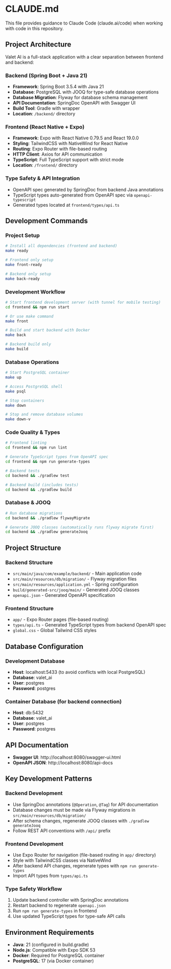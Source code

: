 # CLAUDE.md

This file provides guidance to Claude Code (claude.ai/code) when working with code in this repository.

## Project Architecture

Valet AI is a full-stack application with a clear separation between frontend and backend:

### Backend (Spring Boot + Java 21)
- **Framework**: Spring Boot 3.5.4 with Java 21
- **Database**: PostgreSQL with JOOQ for type-safe database operations
- **Database Migration**: Flyway for database schema management
- **API Documentation**: SpringDoc OpenAPI with Swagger UI
- **Build Tool**: Gradle with wrapper
- **Location**: `/backend/` directory

### Frontend (React Native + Expo)
- **Framework**: Expo with React Native 0.79.5 and React 19.0.0
- **Styling**: TailwindCSS with NativeWind for React Native
- **Routing**: Expo Router with file-based routing
- **HTTP Client**: Axios for API communication
- **TypeScript**: Full TypeScript support with strict mode
- **Location**: `/frontend/` directory

### Type Safety & API Integration
- OpenAPI spec generated by SpringDoc from backend Java annotations
- TypeScript types auto-generated from OpenAPI spec via `openapi-typescript`
- Generated types located at `frontend/types/api.ts`

## Development Commands

### Project Setup
```bash
# Install all dependencies (frontend and backend)
make ready

# Frontend only setup
make front-ready

# Backend only setup  
make back-ready
```

### Development Workflow
```bash
# Start frontend development server (with tunnel for mobile testing)
cd frontend && npm run start

# Or use make command
make front

# Build and start backend with Docker
make back

# Backend build only
make build
```

### Database Operations
```bash
# Start PostgreSQL container
make up

# Access PostgreSQL shell
make psql

# Stop containers
make down

# Stop and remove database volumes
make down-v
```

### Code Quality & Types
```bash
# Frontend linting
cd frontend && npm run lint

# Generate TypeScript types from OpenAPI spec
cd frontend && npm run generate-types

# Backend tests
cd backend && ./gradlew test

# Backend build (includes tests)
cd backend && ./gradlew build
```

### Database & JOOQ
```bash
# Run database migrations
cd backend && ./gradlew flywayMigrate

# Generate JOOQ classes (automatically runs flyway migrate first)
cd backend && ./gradlew generateJooq
```

## Project Structure

### Backend Structure
- `src/main/java/com/example/backend/` - Main application code
- `src/main/resources/db/migration/` - Flyway migration files
- `src/main/resources/application.yml` - Spring configuration
- `build/generated-src/jooq/main/` - Generated JOOQ classes
- `openapi.json` - Generated OpenAPI specification

### Frontend Structure
- `app/` - Expo Router pages (file-based routing)
- `types/api.ts` - Generated TypeScript types from backend OpenAPI spec
- `global.css` - Global Tailwind CSS styles

## Database Configuration

### Development Database
- **Host**: localhost:5433 (to avoid conflicts with local PostgreSQL)
- **Database**: valet_ai
- **User**: postgres
- **Password**: postgres

### Container Database (for backend connection)
- **Host**: db:5432
- **Database**: valet_ai
- **User**: postgres
- **Password**: postgres

## API Documentation

- **Swagger UI**: http://localhost:8080/swagger-ui.html
- **OpenAPI JSON**: http://localhost:8080/api-docs

## Key Development Patterns

### Backend Development
- Use SpringDoc annotations (`@Operation`, `@Tag`) for API documentation
- Database changes must be made via Flyway migrations in `src/main/resources/db/migration/`
- After schema changes, regenerate JOOQ classes with `./gradlew generateJooq`
- Follow REST API conventions with `/api/` prefix

### Frontend Development
- Use Expo Router for navigation (file-based routing in `app/` directory)
- Style with TailwindCSS classes via NativeWind
- After backend API changes, regenerate types with `npm run generate-types`
- Import API types from `types/api.ts`

### Type Safety Workflow
1. Update backend controller with SpringDoc annotations
2. Restart backend to regenerate `openapi.json`
3. Run `npm run generate-types` in frontend
4. Use updated TypeScript types for type-safe API calls

## Environment Requirements

- **Java**: 21 (configured in build.gradle)
- **Node.js**: Compatible with Expo SDK 53
- **Docker**: Required for PostgreSQL container
- **PostgreSQL**: 17 (via Docker container)